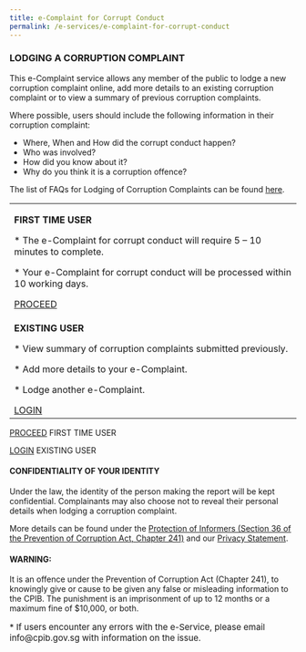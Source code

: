 ```yaml
---
title: e-Complaint for Corrupt Conduct
permalink: /e-services/e-complaint-for-corrupt-conduct
---
```



### **LODGING A CORRUPTION COMPLAINT**

This e-Complaint service allows any member of the public to lodge a new corruption complaint online, add more details to an existing corruption complaint or to view a summary of previous corruption complaints.

Where possible, users should include the following information in their corruption complaint:
* Where, When and How did the corrupt conduct happen?
* Who was involved?
* How did you know about it?
* Why do you think it is a corruption offence?

The list of FAQs for Lodging of Corruption Complaints can be found <a href="https://www.ifaq.gov.sg/CPIB/apps/Fcd_faqmain.aspx#FAQ_166929">here</a>.

<table>

  <tr>
    <td><p><b>FIRST TIME USER</b></p>
      <p>* The e-Complaint for corrupt conduct will require 5 – 10 minutes to complete.</p>
      <p>* Your e-Complaint for corrupt conduct will be processed within 10 working days.</p>
      <a class="button_special" href="https://www.cpib.gov.sg/e-complaint/step2">PROCEED</a>
    </td>
  </tr>

  <tr>
    <td><p><b>EXISTING USER</b></p>
      <p>* View summary of corruption complaints submitted previously.</p>
      <p>* Add more details to your e-Complaint.</p>
      <p>* Lodge another e-Complaint.</p>
      <a class="button_special" href="https://www.cpib.gov.sg/e-complaint/login">LOGIN</a>
    </td>
  </tr>

</table>






<a class="button_special" href="https://www.cpib.gov.sg/e-complaint/step2">PROCEED</a> FIRST TIME USER<p>
  
<a class="button_special" href="https://www.cpib.gov.sg/e-complaint/login">LOGIN</a> EXISTING USER


#### **CONFIDENTIALITY OF YOUR IDENTITY**

Under the law, the identity of the person making the report will be kept confidential. Complainants may also choose not to reveal their personal details when lodging a corruption complaint.

More details can be found under the <a href="https://sso.agc.gov.sg/Act/PCA1960?Provlds=pr36-#pr36-" target="blank">Protection of Informers (Section 36 of the Prevention of Corruption Act, Chapter 241)</a> and our <a href="/privacy/">Privacy Statement</a>.

#### **WARNING:**

It is an offence under the Prevention of Corruption Act (Chapter 241), to knowingly give or cause to be given any false or misleading information to the CPIB. The punishment is an imprisonment of up to 12 months or a maximum fine of $10,000, or both.


<p style="font-size:15px">* If users encounter any errors with the e-Service, please email info@cpib.gov.sg with information on the issue.</p>


